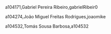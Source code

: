 a104171,Gabriel Pereira Ribeiro,gabrielRibeir0 

a104274,João Miguel Freitas Rodrigues,joaomike 

a104532,Tomás Sousa Barbosa,a104532 

